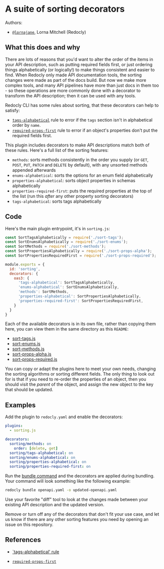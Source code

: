 # A suite of sorting decorators

Authors:
- [`@lornajane`](https://github.com/lornajane), Lorna Mitchell (Redocly)
 
## What this does and why

There are lots of reasons that you'd want to alter the order of the items in your API description, such as putting required fields first, or just ordering things alphabetically (or logically!) to make things consistent and easier to find.
When Redocly only made API documentation tools, the sorting changes were made as part of the docs build.
But now we make more complex tools, and many API pipelines have more than just docs in them too - so these operations are more commonly done with a decorator to transform the API description; then it can be used with any tools.

Redocly CLI has some rules about sorting, that these decorators can help to satisfy:

- [`tags-alphabetical`](https://redocly.com/docs/cli/rules/tags-alphabetical/) rule to error if the `tags` section isn't in alphabetical order by `name`.
- [`required-props-first`](https://redocly.com/docs/cli/rules/tags-alphabetical/) rule to error if an object's properties don't put the required fields first.

This plugin includes decorators to make API descriptions match both of these rules.
Here's a full list of the sorting features:

- `methods`: sorts methods consistently in the order you supply (or `GET`, `POST`, `PUT`, `PATCH` and `DELETE` by default), with any unsorted methods appended afterwards
- `enums-alphabetical`: sorts the options for an enum field alphabetically
- `properties-alphabetical`: sorts object properties in schemas alphabetically
- `properties-required-first`: puts the required properties at the top of the list (run this _after_ any other property sorting decorators)
- `tags-alphabetical`: sorts tags alphabetically

## Code

Here's the main plugin entrypoint, it's in `sorting.js`:

```javascript
const SortTagsAlphabetically = require('./sort-tags');
const SortEnumsAlphabetically = require('./sort-enums');
const SortMethods = require('./sort-methods');
const SortPropertiesAlphabetically = require('./sort-props-alpha');
const SortPropertiesRequiredFirst = require('./sort-props-required');

module.exports = {
  id: 'sorting',
  decorators: {
    oas3: {
      'tags-alphabetical': SortTagsAlphabetically,
      'enums-alphabetical': SortEnumsAlphabetically,
      'methods': SortMethods,
      'properties-alphabetical': SortPropertiesAlphabetically,
      'properties-required-first': SortPropertiesRequiredFirst,
    }
  }
}
```

Each of the available decorators is in its own file, rather than copying them here, you can view them in the same directory as this `README`:

- [sort-tags.js](./sort-tags.js)
- [sort-enums.js](./sort-enums.js)
- [sort-methods.js](./sort-methods.js)
- [sort-props-alpha.js](./sort-props-alpha.js)
- [sort-props-required.js](./sort-props-required.js)

You can copy or adapt the plugins here to meet your own needs, changing the sorting algorithms or sorting different fields.
The only thing to look out for is that if you need to re-order the properties of an object, then you should visit the _parent_ of the object, and assign the new object to the key that should be updated.

## Examples

Add the plugin to `redocly.yaml` and enable the decorators:

```yaml
plugins:
  - sorting.js

decorators:
  sorting/methods: on
    order: [delete, get]
  sorting/tags-alphabetical: on
  sorting/enums-alphabetical: on
  sorting/properties-alphabetical: on
  sorting/properties-required-first: on

```

Run the [bundle command](https://redocly.com/docs/cli/commands/bundle) and the decorators are applied during bundling.
Your command will look something like the following example:

```bash
redocly bundle openapi.yaml -o updated-openapi.yaml
```

Use your favorite "diff" tool to look at the changes made between your existing API description and the updated version.

Remove or turn off any of the decorators that don't fit your use case, and let us know if there are any other sorting features you need by opening an issue on this repository.

## References

* [`tags-alphabetical' rule](https://redocly.com/docs/cli/rules/tags-alphabetical/)
- [`required-props-first`](https://redocly.com/docs/cli/rules/tags-alphabetical/)

